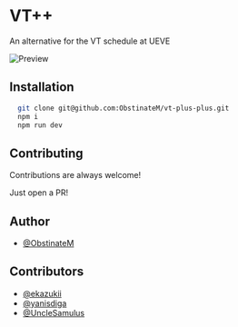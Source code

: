 # VT++

An alternative for the VT schedule at UEVE

![Preview](https://cdn.discordapp.com/attachments/618400681488941059/1016666932428148767/unknown.png)

## Installation

```bash
  git clone git@github.com:ObstinateM/vt-plus-plus.git
  npm i
  npm run dev
```

## Contributing

Contributions are always welcome!

Just open a PR!

## Author

- [@ObstinateM](https://www.github.com/ekazukii)

## Contributors

- [@ekazukii](https://github.com/ekazukii)
- [@yanisdiga](https://github.com/yanisdiga)
- [@UncleSamulus](https://github.com/UncleSamulus)
